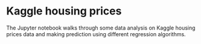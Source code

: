 # Kaggle housing prices
The Jupyter notebook walks through some data analysis on Kaggle housing prices data and making prediction using different regression algorithms.
